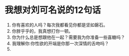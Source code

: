 # 我想对刘可名说的12句话
1. 你有喜欢的人吗？每次我都看见你都是坚如磐石。
2. 你胖乎乎的，我真想打你一顿。
3. 你为什么总是想跟他在一起？需要我为你准备一些喜糖吗？
4. 我理解你:你性欲的开端是你那一次深情的舌吻吗？
5. 
